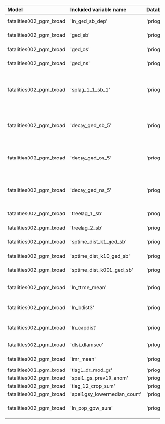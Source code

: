 | Model                   | Included variable name       | Database variable name                      | Transformations                                                                                                              |
|:------------------------|:-----------------------------|:--------------------------------------------|:-----------------------------------------------------------------------------------------------------------------------------|
| fatalities002_pgm_broad | 'ln_ged_sb_dep'              | 'priogrid_month.ged_sb_best_sum_nokgi'      | ["'ops.ln'", "'missing.replace_na'"]                                                                                         |
| fatalities002_pgm_broad | 'ged_sb'                     | 'priogrid_month.ged_sb_best_sum_nokgi'      | ["'missing.replace_na'", "'missing.fill'"]                                                                                   |
| fatalities002_pgm_broad | 'ged_os'                     | 'priogrid_month.ged_os_best_sum_nokgi'      | ["'missing.replace_na'", "'missing.fill'"]                                                                                   |
| fatalities002_pgm_broad | 'ged_ns'                     | 'priogrid_month.ged_ns_best_sum_nokgi'      | ["'missing.replace_na'", "'missing.fill'"]                                                                                   |
| fatalities002_pgm_broad | 'splag_1_1_sb_1'             | 'priogrid_month.ged_sb_best_sum_nokgi'      | ["'missing.replace_na'", "'spatial.lag'", "'temporal.decay'", "'temporal.time_since'", "'bool.gte'", "'missing.replace_na'"] |
| fatalities002_pgm_broad | 'decay_ged_sb_5'             | 'priogrid_month.ged_sb_best_sum_nokgi'      | ["'missing.replace_na'", "'temporal.decay'", "'temporal.time_since'", "'bool.gte'", "'missing.replace_na'"]                  |
| fatalities002_pgm_broad | 'decay_ged_os_5'             | 'priogrid_month.ged_os_best_sum_nokgi'      | ["'missing.replace_na'", "'temporal.decay'", "'temporal.time_since'", "'bool.gte'", "'missing.replace_na'"]                  |
| fatalities002_pgm_broad | 'decay_ged_ns_5'             | 'priogrid_month.ged_ns_best_sum_nokgi'      | ["'missing.replace_na'", "'temporal.decay'", "'temporal.time_since'", "'bool.gte'", "'missing.replace_na'"]                  |
| fatalities002_pgm_broad | 'treelag_1_sb'               | 'priogrid_month.ged_sb_best_sum_nokgi'      | ["'spatial.treelag'", "'missing.replace_na'"]                                                                                |
| fatalities002_pgm_broad | 'treelag_2_sb'               | 'priogrid_month.ged_sb_best_sum_nokgi'      | ["'spatial.treelag'", "'missing.replace_na'"]                                                                                |
| fatalities002_pgm_broad | 'sptime_dist_k1_ged_sb'      | 'priogrid_month.ged_sb_best_sum_nokgi'      | ["'spatial.sptime_dist'", "'missing.replace_na'"]                                                                            |
| fatalities002_pgm_broad | 'sptime_dist_k10_ged_sb'     | 'priogrid_month.ged_sb_best_sum_nokgi'      | ["'spatial.sptime_dist'", "'missing.replace_na'"]                                                                            |
| fatalities002_pgm_broad | 'sptime_dist_k001_ged_sb'    | 'priogrid_month.ged_sb_best_sum_nokgi'      | ["'spatial.sptime_dist'", "'missing.replace_na'"]                                                                            |
| fatalities002_pgm_broad | 'ln_ttime_mean'              | 'priogrid_year.ttime_mean'                  | ["'missing.replace_na'", "'missing.fill'", "'ops.ln'"]                                                                       |
| fatalities002_pgm_broad | 'ln_bdist3'                  | 'priogrid_year.bdist3'                      | ["'missing.replace_na'", "'missing.fill'", "'ops.ln'"]                                                                       |
| fatalities002_pgm_broad | 'ln_capdist'                 | 'priogrid_year.capdist'                     | ["'missing.replace_na'", "'missing.fill'", "'ops.ln'"]                                                                       |
| fatalities002_pgm_broad | 'dist_diamsec'               | 'priogrid.dist_diamsec_s_wgs'               | ["'missing.replace_na'", "'missing.fill'"]                                                                                   |
| fatalities002_pgm_broad | 'imr_mean'                   | 'priogrid_year.imr_mean'                    | ["'missing.replace_na'", "'missing.fill'"]                                                                                   |
| fatalities002_pgm_broad | 'tlag1_dr_mod_gs'            | 'priogrid_month.tlag1_dr_mod_gs'            | ["'missing.replace_na'"]                                                                                                     |
| fatalities002_pgm_broad | 'spei1_gs_prev10_anom'       | 'priogrid_month.spei1_gs_prev10_anom'       | ["'missing.replace_na'"]                                                                                                     |
| fatalities002_pgm_broad | 'tlag_12_crop_sum'           | 'priogrid_month.tlag_12_crop_sum'           | ["'missing.replace_na'"]                                                                                                     |
| fatalities002_pgm_broad | 'spei1gsy_lowermedian_count' | 'priogrid_month.spei1gsy_lowermedian_count' | ["'missing.replace_na'"]                                                                                                     |
| fatalities002_pgm_broad | 'ln_pop_gpw_sum'             | 'priogrid_year.pop_gpw_sum'                 | ["'missing.replace_na'", "'missing.fill'", "'ops.ln'"]                                                                       |
